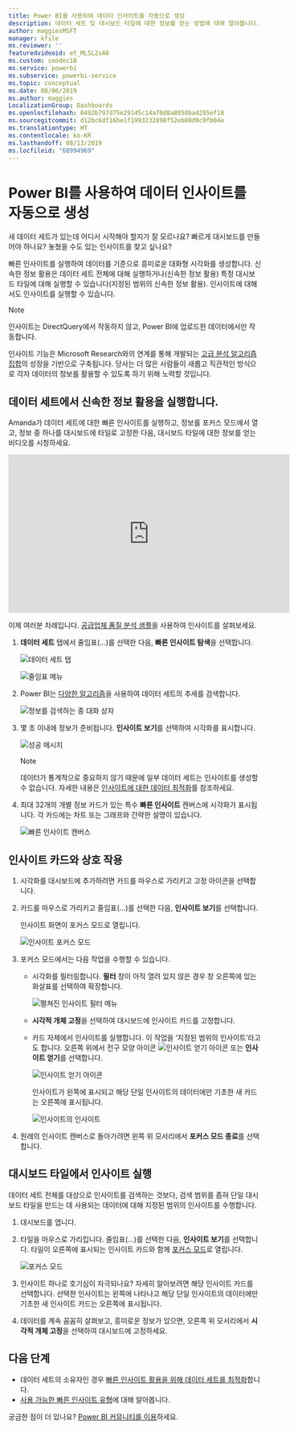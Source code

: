 ```yaml
---
title: Power BI를 사용하여 데이터 인사이트를 자동으로 생성
description: 데이터 세트 및 대시보드 타일에 대한 정보를 얻는 방법에 대해 알아봅니다.
author: maggiesMSFT
manager: kfile
ms.reviewer: ''
featuredvideoid: et_MLSL2sA8
ms.custom: seodec18
ms.service: powerbi
ms.subservice: powerbi-service
ms.topic: conceptual
ms.date: 08/06/2019
ms.author: maggies
LocalizationGroup: Dashboards
ms.openlocfilehash: 0492b797d75e29145c14a70d8a8058bad295ef18
ms.sourcegitcommit: d12bc6df16be1f1993232898f52eb80d0c9fb04e
ms.translationtype: HT
ms.contentlocale: ko-KR
ms.lasthandoff: 08/13/2019
ms.locfileid: "68994969"
---
```

# <a name="generate-data-insights-automatically-with-power-bi"></a>Power BI를 사용하여 데이터 인사이트를 자동으로 생성
새 데이터 세트가 있는데 어디서 시작해야 할지가 잘 모르나요?  빠르게 대시보드를 만들어야 하나요?  놓쳤을 수도 있는 인사이트를 찾고 싶나요?

빠른 인사이트를 실행하여 데이터를 기준으로 흥미로운 대화형 시각화를 생성합니다. 신속한 정보 활용은 데이터 세트 전체에 대해 실행하거나(신속한 정보 활용) 특정 대시보드 타일에 대해 실행할 수 있습니다(지정된 범위의 신속한 정보 활용). 인사이트에 대해서도 인사이트를 실행할 수 있습니다.

> [!NOTE]
> 인사이트는 DirectQuery에서 작동하지 않고, Power BI에 업로드한 데이터에서만 작동합니다.
> 

인사이트 기능은 Microsoft Research와의 연계를 통해 개발되는 [고급 분석 알고리즘 집합](service-insight-types.md)의 성장을 기반으로 구축됩니다. 당사는 더 많은 사람들이 새롭고 직관적인 방식으로 각자 데이터의 정보를 활용할 수 있도록 하기 위해 노력할 것입니다.

## <a name="run-quick-insights-on-a-dataset"></a>데이터 세트에서 신속한 정보 활용을 실행합니다.
Amanda가 데이터 세트에 대한 빠른 인사이트를 실행하고, 정보를 포커스 모드에서 열고, 정보 중 하나를 대시보드에 타일로 고정한 다음, 대시보드 타일에 대한 정보를 얻는 비디오를 시청하세요.

<iframe width="560" height="315" src="https://www.youtube.com/embed/et_MLSL2sA8" frameborder="0" allowfullscreen></iframe>


이제 여러분 차례입니다. [공급업체 품질 분석 샘플](sample-supplier-quality.md)을 사용하여 인사이트를 살펴보세요.

1. **데이터 세트** 탭에서 줄임표(...)를 선택한 다음, **빠른 인사이트 탐색**을 선택합니다.
   
    ![데이터 세트 탭](media/service-insights/power-bi-ellipses.png)
   
    ![줄임표 메뉴](media/service-insights/power-bi-tab.png)
2. Power BI는 [다양한 알고리즘](service-insight-types.md)을 사용하여 데이터 세트의 추세를 검색합니다.
   
    ![정보를 검색하는 중 대화 상자](media/service-insights/pbi_autoinsightssearching.png)
3. 몇 초 이내에 정보가 준비됩니다.  **인사이트 보기**를 선택하여 시각화를 표시합니다.
   
    ![성공 메시지](media/service-insights/pbi_autoinsightsuccess.png)
   
    > [!NOTE]
    > 데이터가 통계적으로 중요하지 않기 때문에 일부 데이터 세트는 인사이트를 생성할 수 없습니다.  자세한 내용은 [인사이트에 대한 데이터 최적화](service-insights-optimize.md)를 참조하세요.
    > 
    
4. 최대 32개의 개별 정보 카드가 있는 특수 **빠른 인사이트** 캔버스에 시각화가 표시됩니다. 각 카드에는 차트 또는 그래프와 간략한 설명이 있습니다.
   
    ![빠른 인사이트 캔버스](media/service-insights/power-bi-insights.png)

## <a name="interact-with-the-insight-cards"></a>인사이트 카드와 상호 작용

1. 시각화를 대시보드에 추가하려면 카드를 마우스로 가리키고 고정 아이콘을 선택합니다.

2. 카드를 마우스로 가리키고 줄임표(...)를 선택한 다음, **인사이트 보기**를 선택합니다. 

    인사이트 화면이 포커스 모드로 열립니다.
   
    ![인사이트 포커스 모드](media/service-insights/power-bi-insight-focus.png)
3. 포커스 모드에서는 다음 작업을 수행할 수 있습니다.
   
   * 시각화를 필터링합니다. **필터** 창이 아직 열려 있지 않은 경우 창 오른쪽에 있는 화살표를 선택하여 확장합니다.

       ![펼쳐진 인사이트 필터 메뉴](media/service-insights/power-bi-insights-filter-new.png)
   * **시각적 개체 고정**을 선택하여 대시보드에 인사이트 카드를 고정합니다.
   * 카드 자체에서 인사이트를 실행합니다. 이 작업을 ‘지정된 범위의 인사이트’라고도 합니다.  오른쪽 위에서 전구 모양 아이콘 ![인사이트 얻기 아이콘](media/service-insights/power-bi-bulb-icon.png) 또는 **인사이트 얻기**를 선택합니다.
     
       ![인사이트 얻기 아이콘](media/service-insights/pbi-autoinsights-tile.png)
     
     인사이트가 왼쪽에 표시되고 해당 단일 인사이트의 데이터에만 기초한 새 카드는 오른쪽에 표시됩니다.
     
       ![인사이트의 인사이트](media/service-insights/power-bi-insights-on-insights-new.png)
4. 원래의 인사이트 캔버스로 돌아가려면 왼쪽 위 모서리에서 **포커스 모드 종료**를 선택합니다.

## <a name="run-insights-on-a-dashboard-tile"></a>대시보드 타일에서 인사이트 실행
데이터 세트 전체를 대상으로 인사이트를 검색하는 것보다, 검색 범위를 좁혀 단일 대시보드 타일을 만드는 데 사용되는 데이터에 대해 지정된 범위의 인사이트를 수행합니다. 

1. 대시보드를 엽니다.
2. 타일을 마우스로 가리킵니다. 줄임표(...)를 선택한 다음, **인사이트 보기**를 선택합니다. 타일이 오른쪽에 표시되는 인사이트 카드와 함께 [포커스 모드](service-focus-mode.md)로 열립니다.    
   
    ![포커스 모드](media/service-insights/pbi-insights-tile.png)    
3. 인사이트 하나로 호기심이 자극되나요? 자세히 알아보려면 해당 인사이트 카드를 선택합니다. 선택한 인사이트는 왼쪽에 나타나고 해당 단일 인사이트의 데이터에만 기초한 새 인사이트 카드는 오른쪽에 표시됩니다.    
4. 데이터를 계속 꼼꼼히 살펴보고, 흥미로운 정보가 있으면, 오른쪽 위 모서리에서 **시각적 개체 고정**을 선택하여 대시보드에 고정하세요.

## <a name="next-steps"></a>다음 단계
- 데이터 세트의 소유자인 경우 [빠른 인사이트 활용을 위해 데이터 세트를 최적화](service-insights-optimize.md)합니다.
- [사용 가능한 빠른 인사이트 유형](service-insight-types.md)에 대해 알아봅니다.

궁금한 점이 더 있나요? [Power BI 커뮤니티를 이용](http://community.powerbi.com/)하세요.


